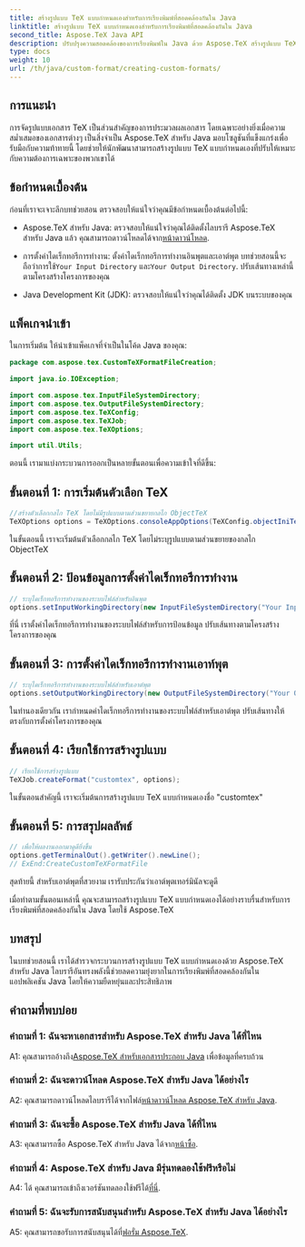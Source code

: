```yaml
---
title: สร้างรูปแบบ TeX แบบกำหนดเองสำหรับการเรียงพิมพ์ที่สอดคล้องกันใน Java
linktitle: สร้างรูปแบบ TeX แบบกำหนดเองสำหรับการเรียงพิมพ์ที่สอดคล้องกันใน Java
second_title: Aspose.TeX Java API
description: ปรับปรุงความสอดคล้องของการเรียงพิมพ์ใน Java ด้วย Aspose.TeX สร้างรูปแบบ TeX แบบกำหนดเองได้อย่างง่ายดาย
type: docs
weight: 10
url: /th/java/custom-format/creating-custom-formats/
---
```

## การแนะนำ

การจัดรูปแบบเอกสาร TeX เป็นส่วนสำคัญของการประมวลผลเอกสาร โดยเฉพาะอย่างยิ่งเมื่อความสม่ำเสมอของเอกสารต่างๆ เป็นสิ่งจำเป็น Aspose.TeX สำหรับ Java มอบโซลูชันที่แข็งแกร่งเพื่อรับมือกับความท้าทายนี้ โดยช่วยให้นักพัฒนาสามารถสร้างรูปแบบ TeX แบบกำหนดเองที่ปรับให้เหมาะกับความต้องการเฉพาะของพวกเขาได้

## ข้อกำหนดเบื้องต้น

ก่อนที่เราจะเจาะลึกบทช่วยสอน ตรวจสอบให้แน่ใจว่าคุณมีข้อกำหนดเบื้องต้นต่อไปนี้:

-  Aspose.TeX สำหรับ Java: ตรวจสอบให้แน่ใจว่าคุณได้ติดตั้งไลบรารี Aspose.TeX สำหรับ Java แล้ว คุณสามารถดาวน์โหลดได้จาก[หน้าดาวน์โหลด](https://releases.aspose.com/tex/java/).

-  การตั้งค่าไดเร็กทอรีการทำงาน: ตั้งค่าไดเร็กทอรีการทำงานอินพุตและเอาต์พุต บทช่วยสอนนี้จะถือว่าการใช้`Your Input Directory` และ`Your Output Directory`. ปรับเส้นทางเหล่านี้ตามโครงสร้างโครงการของคุณ

- Java Development Kit (JDK): ตรวจสอบให้แน่ใจว่าคุณได้ติดตั้ง JDK บนระบบของคุณ

## แพ็คเกจนำเข้า

ในการเริ่มต้น ให้นำเข้าแพ็คเกจที่จำเป็นในโค้ด Java ของคุณ:

```java
package com.aspose.tex.CustomTeXFormatFileCreation;

import java.io.IOException;

import com.aspose.tex.InputFileSystemDirectory;
import com.aspose.tex.OutputFileSystemDirectory;
import com.aspose.tex.TeXConfig;
import com.aspose.tex.TeXJob;
import com.aspose.tex.TeXOptions;

import util.Utils;
```

ตอนนี้ เรามาแบ่งกระบวนการออกเป็นหลายขั้นตอนเพื่อความเข้าใจที่ดีขึ้น:

## ขั้นตอนที่ 1: การเริ่มต้นตัวเลือก TeX

```java
//สร้างตัวเลือกกลไก TeX โดยไม่มีรูปแบบตามส่วนขยายกลไก ObjectTeX
TeXOptions options = TeXOptions.consoleAppOptions(TeXConfig.objectIniTeX());
```

ในขั้นตอนนี้ เราจะเริ่มต้นตัวเลือกกลไก TeX โดยไม่ระบุรูปแบบตามส่วนขยายของกลไก ObjectTeX

## ขั้นตอนที่ 2: ป้อนข้อมูลการตั้งค่าไดเร็กทอรีการทำงาน

```java
// ระบุไดเร็กทอรีการทำงานของระบบไฟล์สำหรับอินพุต
options.setInputWorkingDirectory(new InputFileSystemDirectory("Your Input Directory"));
```

ที่นี่ เราตั้งค่าไดเร็กทอรีการทำงานของระบบไฟล์สำหรับการป้อนข้อมูล ปรับเส้นทางตามโครงสร้างโครงการของคุณ

## ขั้นตอนที่ 3: การตั้งค่าไดเร็กทอรีการทำงานเอาท์พุต

```java
// ระบุไดเร็กทอรีการทำงานของระบบไฟล์สำหรับเอาต์พุต
options.setOutputWorkingDirectory(new OutputFileSystemDirectory("Your Output Directory"));
```

ในทำนองเดียวกัน เรากำหนดค่าไดเร็กทอรีการทำงานของระบบไฟล์สำหรับเอาต์พุต ปรับเส้นทางให้ตรงกับการตั้งค่าโครงการของคุณ

## ขั้นตอนที่ 4: เรียกใช้การสร้างรูปแบบ

```java
// เรียกใช้การสร้างรูปแบบ
TeXJob.createFormat("customtex", options);
```

ในขั้นตอนสำคัญนี้ เราจะเริ่มต้นการสร้างรูปแบบ TeX แบบกำหนดเองชื่อ "customtex"

## ขั้นตอนที่ 5: การสรุปผลลัพธ์

```java
// เพื่อให้ผลงานออกมาดูดียิ่งขึ้น
options.getTerminalOut().getWriter().newLine();
// ExEnd:CreateCustomTeXFormatFile
```

สุดท้ายนี้ สำหรับเอาต์พุตที่สวยงาม เรารับประกันว่าเอาต์พุตเทอร์มินัลจะดูดี

เมื่อทำตามขั้นตอนเหล่านี้ คุณจะสามารถสร้างรูปแบบ TeX แบบกำหนดเองได้อย่างราบรื่นสำหรับการเรียงพิมพ์ที่สอดคล้องกันใน Java โดยใช้ Aspose.TeX

## บทสรุป

ในบทช่วยสอนนี้ เราได้สำรวจกระบวนการสร้างรูปแบบ TeX แบบกำหนดเองด้วย Aspose.TeX สำหรับ Java ไลบรารีอันทรงพลังนี้ช่วยลดความยุ่งยากในการเรียงพิมพ์ที่สอดคล้องกันในแอปพลิเคชัน Java โดยให้ความยืดหยุ่นและประสิทธิภาพ

## คำถามที่พบบ่อย

### คำถามที่ 1: ฉันจะหาเอกสารสำหรับ Aspose.TeX สำหรับ Java ได้ที่ไหน

 A1: คุณสามารถอ้างถึง[Aspose.TeX สำหรับเอกสารประกอบ Java](https://reference.aspose.com/tex/java/) เพื่อข้อมูลที่ครบถ้วน

### คำถามที่ 2: ฉันจะดาวน์โหลด Aspose.TeX สำหรับ Java ได้อย่างไร

 A2: คุณสามารถดาวน์โหลดไลบรารีได้จากไฟล์[หน้าดาวน์โหลด Aspose.TeX สำหรับ Java](https://releases.aspose.com/tex/java/).

### คำถามที่ 3: ฉันจะซื้อ Aspose.TeX สำหรับ Java ได้ที่ไหน

 A3: คุณสามารถซื้อ Aspose.TeX สำหรับ Java ได้จาก[หน้าซื้อ](https://purchase.aspose.com/buy).

### คำถามที่ 4: Aspose.TeX สำหรับ Java มีรุ่นทดลองใช้ฟรีหรือไม่

 A4: ได้ คุณสามารถเข้าถึงเวอร์ชันทดลองใช้ฟรีได้[ที่นี่](https://releases.aspose.com/).

### คำถามที่ 5: ฉันจะรับการสนับสนุนสำหรับ Aspose.TeX สำหรับ Java ได้อย่างไร

 A5: คุณสามารถขอรับการสนับสนุนได้ที่[ฟอรั่ม Aspose.TeX](https://forum.aspose.com/c/tex/47).